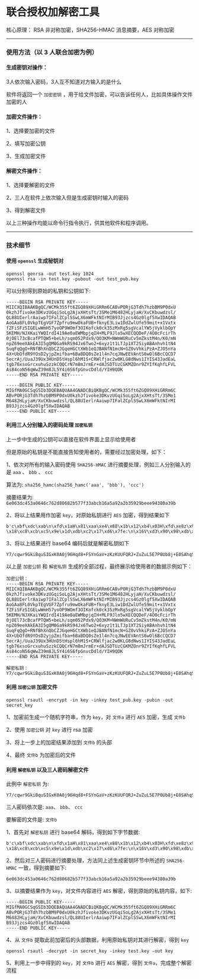 # 联合授权加解密工具


核心原理： RSA 非对称加密，SHA256-HMAC 消息摘要，AES 对称加密

------------------

### 使用方法（以 3 人联合加密为例）

#### 生成密钥对操作：

3人依次输入密码，3人互不知道对方输入的是什么

软件将返回一个 `加密密钥` ，用于给文件加密，可以告诉任何人，比如具体操作文件加密的人

#### 加密文件操作：

1、选择要加密的文件

2、填写加密公钥

3、生成加密文件


#### 解密文件操作：

1、选择要解密的文件

2、三人在软件上依次输入但是生成密钥时输入的密码

3、得到解密文件


以上三种操作均能以命令行指令执行，供其他软件和程序调用。

-----------------


### 技术细节

#### 使用 `openssl` 生成秘钥对
```
openssl genrsa -out test.key 1024
openssl rsa -in test.key -pubout -out test_pub.key
```

可以分别得到原始的私钥和公钥如下:
```
-----BEGIN RSA PRIVATE KEY-----
MIICXQIBAAKBgQC/WCMk355ft6ZGQ89XHiGRRm6CABvPORjG3Tdh7hzbBM9P0dxU
0kzhJfivoke3DKvzUGqiSoLg2AjxXHtsTt/3SMe1M6482HLyjaH/XvCKbuwdzsl/
QL88UIerlrAaiwp7IFalZCplSSwLX6mWFktNIrMIB93Jjzcs4Gz0lgf5XwIDAQAB
AoGAa8FL0VkpTEgVGF7Zpfru9mwOkaFUB+fknyE3Liw1DdZwlUfe59mit+x1Vxtx
fZFiSFzSIGELwWmH57yoOP9WOmf3OIKofck0ck35zMxRg5sgVcalYW5jVyklbOpY
5KEMH/NJXKaiYWQIrdI419Ae0aEWMbpjqIH+MLF9Jlo5wXECQQDeF/4O0cFcirTh
0jOEl73cBcafPTQW5+beLh/sqm052Pdx9/QO3KM+NWmWURuCv5mZkstM4n/K0/mN
npZ69eeXAkEA3I5gQM0Ga9kRS94Jx6Two2+6xyz1t1LTJp1XT2SiyABAnhvh1tN4
SuqFqQgO+RNfBhXnQbCZJGqeHGCtXWb1eQJBANfN1mcN+GZ0vVhkiPzA+ZJO5nYa
4X+UbOfdR9YOsD2yjpZmifba+6BaBDQ0sZe1l4n7cqJNwEEVAntS6wOl6BcCQCD7
5ecrAj/UuaJ39Ux3HUnD5tHspl6hM1S+CRWlfjac2w0KLG8dNws1IYIS43JadEaL
tgb76xsoGrcxuhuSzzkCQQCrN7m8mJrmEr+dAJSDTUzCGKMZOnr9ZYIfKqhfLFVL
As84coN56qWwZ39m8JL5Y4i6S6fpGnvcDdld/YIH9QDK
-----END RSA PRIVATE KEY-----
```
```
-----BEGIN PUBLIC KEY-----
MIGfMA0GCSqGSIb3DQEBAQUAA4GNADCBiQKBgQC/WCMk355ft6ZGQ89XHiGRRm6C
ABvPORjG3Tdh7hzbBM9P0dxU0kzhJfivoke3DKvzUGqiSoLg2AjxXHtsTt/3SMe1
M6482HLyjaH/XvCKbuwdzsl/QL88UIerlrAaiwp7IFalZCplSSwLX6mWFktNIrMI
B93Jjzcs4Gz0lgf5XwIDAQAB
-----END PUBLIC KEY-----
```


#### 利用三人分别输入的密码处理 `加密私钥`

上一步中生成的公钥可以直接在软件界面上显示给使用者

但是原始的私钥是不能直接告知使用者的，需要经过加密处理，如下：

1、依次对所有的输入密码使用 `SHA256-HMAC` 进行摘要处理，例如三人分别输入的是 `aaa` 、 `bbb` 、 `ccc`

算法为: `sha256_hamc(sha256_hamc('aaa', 'bbb'), 'ccc')`

摘要结果为: `6e063dc453a0646c762d80682b577f33abcb16a5a92a2b35929beee94380a39b`

2、将以上结果用作加密 `key`，对原始私钥进行 `AES` 加密，得到结果如下
```
b'c\xbf\xdc\xab\n\xfd\x1aH\x81\xaa\xe4\x88\x1b\x12\xb4\x03H\xfd\xe8z\x9d\xf3\xe1Rbq\x9aW\xec\xca\xcc\xa5\x14\x15\x04I\xf9\x9b\x99\xb8\xbeD\xec\xfd\x14o\xc8\xfe\x13D\x80\x86\xa4\xabQkn9\xf6y0\x9c,\xc1W+\xb8\x8f\t\xf7%\x9b:\x02C/\x14\xb2{\xaa\x00m\xe3?"\x81\xb3\x06\xfcq\x1b\xa5\xc3)T\x01f3\x92\tE\xae\xd1\xd8\xc2>\xb9\xe6]\xfc\x9e\xf1\x8d&\r\x95~i,2Y`\xd38\x80I\xe2j\xea\xc3do\xbe\xd8N\xedT&\xeb_u\xe8\x1bC\x80*\xb5\x92\xe2\x85B\\&md\xbb\xa9\x83\xd0X\xccRd\x11\x92T\xdf\xe2\x0fu\xf1\x7fu\xa0\xda\xcb\xddb4f\xde\x97\x83\xd3\xe1\x17r\x13\x8e\xff\xc2\x12\x10(q\xd9]\xa9p\x01\x144k\xf8$y\xc7\x16\x89 \x18\xc8\xcb\xc5\x9e\x1d\xdb\xc2\x17\xd6\x7fe:\n\x16V\xd3\x90\x98\xdb\x99\x87\xc0\r\xddm\xb9\x9f\x8a\xbf\xb6\x88\xc8\x869\xda\x90\r\xcb\xdfk\xcdH\xdfAE\xa6\xa9$\xf3\xae\x9e\xf2\xc0\x1f+\x0f\xb9\xa9\xc4\x15'
```

3、将以上结果进行 base64 编码后就是解密私钥如下
```
Y7/cqwr9GkiBquSIGxK0A0j96Hqd8+FSYnGaV+zKzKUUFQRJ+ZuZuL5E7P0Ub8j+E0SAhqSrUWtuOfZ5MJwswVcruI8J9yWbOgJDLxSye6oAbeM/IoGzBvxxG6XDKVQBZjOSCUWu0djCPrnmXfye8Y0mDZV+aSwyWWDTOIBJ4mrqw2RvvthO7VQm61916BtDgCq1kuKFQlwmbWS7qYPQWMxSZBGSVN/iD3Xxf3Wg2svdYjRm3peD0+EXchOO/8ISEChx2V2pcAEUNGv4JHnHFokgGMjLxZ4d28IX1n9lOgoWVtOQmNuZh8AN3W25n4q/tojIhjnakA3L32vNSN9BRaapJPOunvLAHysPuanEFQ==
```


以上是 `加密公钥` 和 `解密私钥` 生成的全部过程，最终展示给使用者的数据示例如下：
```
加密公钥：
-----BEGIN RSA PRIVATE KEY-----
MIICXQIBAAKBgQC/WCMk355ft6ZGQ89XHiGRRm6CABvPORjG3Tdh7hzbBM9P0dxU
0kzhJfivoke3DKvzUGqiSoLg2AjxXHtsTt/3SMe1M6482HLyjaH/XvCKbuwdzsl/
QL88UIerlrAaiwp7IFalZCplSSwLX6mWFktNIrMIB93Jjzcs4Gz0lgf5XwIDAQAB
AoGAa8FL0VkpTEgVGF7Zpfru9mwOkaFUB+fknyE3Liw1DdZwlUfe59mit+x1Vxtx
fZFiSFzSIGELwWmH57yoOP9WOmf3OIKofck0ck35zMxRg5sgVcalYW5jVyklbOpY
5KEMH/NJXKaiYWQIrdI419Ae0aEWMbpjqIH+MLF9Jlo5wXECQQDeF/4O0cFcirTh
0jOEl73cBcafPTQW5+beLh/sqm052Pdx9/QO3KM+NWmWURuCv5mZkstM4n/K0/mN
npZ69eeXAkEA3I5gQM0Ga9kRS94Jx6Two2+6xyz1t1LTJp1XT2SiyABAnhvh1tN4
SuqFqQgO+RNfBhXnQbCZJGqeHGCtXWb1eQJBANfN1mcN+GZ0vVhkiPzA+ZJO5nYa
4X+UbOfdR9YOsD2yjpZmifba+6BaBDQ0sZe1l4n7cqJNwEEVAntS6wOl6BcCQCD7
5ecrAj/UuaJ39Ux3HUnD5tHspl6hM1S+CRWlfjac2w0KLG8dNws1IYIS43JadEaL
tgb76xsoGrcxuhuSzzkCQQCrN7m8mJrmEr+dAJSDTUzCGKMZOnr9ZYIfKqhfLFVL
As84coN56qWwZ39m8JL5Y4i6S6fpGnvcDdld/YIH9QDK
-----END RSA PRIVATE KEY-----

解密私钥：
Y7/cqwr9GkiBquSIGxK0A0j96Hqd8+FSYnGaV+zKzKUUFQRJ+ZuZuL5E7P0Ub8j+E0SAhqSrUWtuOfZ5MJwswVcruI8J9yWbOgJDLxSye6oAbeM/IoGzBvxxG6XDKVQBZjOSCUWu0djCPrnmXfye8Y0mDZV+aSwyWWDTOIBJ4mrqw2RvvthO7VQm61916BtDgCq1kuKFQlwmbWS7qYPQWMxSZBGSVN/iD3Xxf3Wg2svdYjRm3peD0+EXchOO/8ISEChx2V2pcAEUNGv4JHnHFokgGMjLxZ4d28IX1n9lOgoWVtOQmNuZh8AN3W25n4q/tojIhjnakA3L32vNSN9BRaapJPOunvLAHysPuanEFQ==
```



#### 利用 `加密公钥` 加密文件
```
openssl rsautl -encrypt -in key -inkey test_pub.key -pubin -out secret_key
```
1、加密前生成一个随机字符串，作为 `key`，对 `文件a` 进行 `AES` 加密，生成 `文件b`

2、使用 `加密公钥` 对 `key` 进行 rsa 加密 

3、将上一步上的加密结果添加到 `文件b` 的头部

4、最终 `文件b` 为加密后的文件



#### 利用 `解密私钥` 以及三人密码解密文件
此例中 `解密私钥` 为:
```
Y7/cqwr9GkiBquSIGxK0A0j96Hqd8+FSYnGaV+zKzKUUFQRJ+ZuZuL5E7P0Ub8j+E0SAhqSrUWtuOfZ5MJwswVcruI8J9yWbOgJDLxSye6oAbeM/IoGzBvxxG6XDKVQBZjOSCUWu0djCPrnmXfye8Y0mDZV+aSwyWWDTOIBJ4mrqw2RvvthO7VQm61916BtDgCq1kuKFQlwmbWS7qYPQWMxSZBGSVN/iD3Xxf3Wg2svdYjRm3peD0+EXchOO/8ISEChx2V2pcAEUNGv4JHnHFokgGMjLxZ4d28IX1n9lOgoWVtOQmNuZh8AN3W25n4q/tojIhjnakA3L32vNSN9BRaapJPOunvLAHysPuanEFQ==
```

三人密码依次是: `aaa`、 `bbb`、 `ccc`

要解密的文件是: `文件b`


1、首先对 `解密私钥` 进行 base64 解码，得到如下字节数据:
```
b'c\xbf\xdc\xab\n\xfd\x1aH\x81\xaa\xe4\x88\x1b\x12\xb4\x03H\xfd\xe8z\x9d\xf3\xe1Rbq\x9aW\xec\xca\xcc\xa5\x14\x15\x04I\xf9\x9b\x99\xb8\xbeD\xec\xfd\x14o\xc8\xfe\x13D\x80\x86\xa4\xabQkn9\xf6y0\x9c,\xc1W+\xb8\x8f\t\xf7%\x9b:\x02C/\x14\xb2{\xaa\x00m\xe3?"\x81\xb3\x06\xfcq\x1b\xa5\xc3)T\x01f3\x92\tE\xae\xd1\xd8\xc2>\xb9\xe6]\xfc\x9e\xf1\x8d&\r\x95~i,2Y`\xd38\x80I\xe2j\xea\xc3do\xbe\xd8N\xedT&\xeb_u\xe8\x1bC\x80*\xb5\x92\xe2\x85B\\&md\xbb\xa9\x83\xd0X\xccRd\x11\x92T\xdf\xe2\x0fu\xf1\x7fu\xa0\xda\xcb\xddb4f\xde\x97\x83\xd3\xe1\x17r\x13\x8e\xff\xc2\x12\x10(q\xd9]\xa9p\x01\x144k\xf8$y\xc7\x16\x89 \x18\xc8\xcb\xc5\x9e\x1d\xdb\xc2\x17\xd6\x7fe:\n\x16V\xd3\x90\x98\xdb\x99\x87\xc0\r\xddm\xb9\x9f\x8a\xbf\xb6\x88\xc8\x869\xda\x90\r\xcb\xdfk\xcdH\xdfAE\xa6\xa9$\xf3\xae\x9e\xf2\xc0\x1f+\x0f\xb9\xa9\xc4\x15'
```

2、然后对三人密码进行摘要处理，方法同上述生成密钥环节中所述的 `SHA256-HMAC` 一致，得到摘要如下:
```
6e063dc453a0646c762d80682b577f33abcb16a5a92a2b35929beee94380a39b
```

3、以摘要结果作为 `key`，对文件内容进行 `AES` 解密，得到原始的私钥内容，如下:
```
-----BEGIN PUBLIC KEY-----
MIGfMA0GCSqGSIb3DQEBAQUAA4GNADCBiQKBgQC/WCMk355ft6ZGQ89XHiGRRm6C
ABvPORjG3Tdh7hzbBM9P0dxU0kzhJfivoke3DKvzUGqiSoLg2AjxXHtsTt/3SMe1
M6482HLyjaH/XvCKbuwdzsl/QL88UIerlrAaiwp7IFalZCplSSwLX6mWFktNIrMI
B93Jjzcs4Gz0lgf5XwIDAQAB
-----END PUBLIC KEY-----
```

4、从 `文件b` 提取此前加密后的头部数据，利用原始私钥对其进行解密，得到 `key`
```
openssl rsautl -decrypt -in secret_key -inkey test.key -out key
```

5、利用上一步中得到的 `key`，对 `文件b` 进行 `AES` 解密，得到 `文件a`，完成整个解密流程




